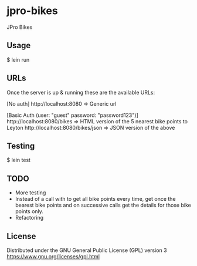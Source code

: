 # jpro-bikes

JPro Bikes

## Usage

   $ lein run

## URLs

Once the server is up & running these are the available URLs:

[No auth]
http://localhost:8080             => Generic url

[Basic Auth (user: "guest" password: "password123")]
http://localhost:8080/bikes       => HTML version of the 5 nearest bike points to Leyton 
http://localhost:8080/bikes/json  => JSON version of the above

## Testing

   $ lein test

## TODO

* More testing
* Instead of a call with to get all bike points every time, get once the bearest bike points and on successive calls get the details for those bike points only.
* Refactoring

## License

Distributed under the GNU General Public License (GPL) version 3
https://www.gnu.org/licenses/gpl.html
